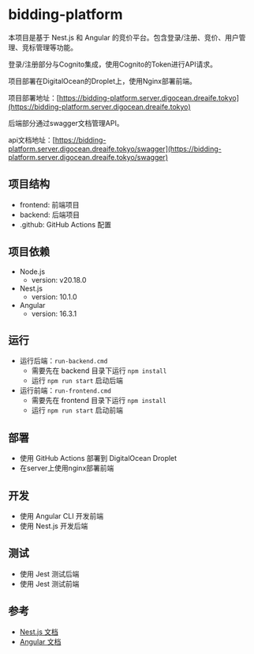 # bidding-platform

本项目是基于 Nest.js 和 Angular 的竞价平台。包含登录/注册、竞价、用户管理、竞标管理等功能。

登录/注册部分与Cognito集成，使用Cognito的Token进行API请求。

项目部署在DigitalOcean的Droplet上，使用Nginx部署前端。

项目部署地址：[https://bidding-platform.server.digocean.dreaife.tokyo](https://bidding-platform.server.digocean.dreaife.tokyo)

后端部分通过swagger文档管理API。

api文档地址：[https://bidding-platform.server.digocean.dreaife.tokyo/swagger](https://bidding-platform.server.digocean.dreaife.tokyo/swagger)

## 项目结构

- frontend: 前端项目
- backend: 后端项目
- .github: GitHub Actions 配置

## 项目依赖

- Node.js
  - version: v20.18.0
- Nest.js
  - version: 10.1.0
- Angular
  - version: 16.3.1

## 运行

- 运行后端：`run-backend.cmd`
  - 需要先在 backend 目录下运行 `npm install`
  - 运行 `npm run start` 启动后端
- 运行前端：`run-frontend.cmd`
  - 需要先在 frontend 目录下运行 `npm install`
  - 运行 `npm run start` 启动前端

## 部署

- 使用 GitHub Actions 部署到 DigitalOcean Droplet
- 在server上使用nginx部署前端

## 开发

- 使用 Angular CLI 开发前端
- 使用 Nest.js 开发后端

## 测试

- 使用 Jest 测试后端
- 使用 Jest 测试前端

## 参考

- [Nest.js 文档](https://docs.nestjs.com/)
- [Angular 文档](https://angular.io/docs)
